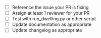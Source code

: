 - [ ] Reference the issue your PR is fixing
- [ ] Assign at least 1 reviewer for your PR
- [ ] Test with run_dwelling.py or other script
- [ ] Update documentation as appropriate
- [ ] Update changelog as appropriate
